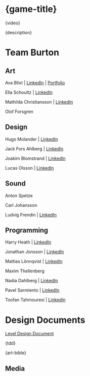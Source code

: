 # {game-title}

{video}

{description}

# Team Burton

## Art

Ava Blixt | [LinkedIn](https://www.linkedin.com/in/ava-blixt-6830aa195/) | [Portfolio]()

Ella Schoultz | [LinkedIn](https://www.linkedin.com/in/ella-schoultz/) 

Mathilda Christiansson | [LinkedIn](https://www.linkedin.com/in/mathilda-christiansson-107048220/) 

Olof Forsgren 



## Design

Hugo Molander | [LinkedIn](https://www.linkedin.com/in/-hugo-molander/) 

Jack Fors Ahlberg | [LinkedIn](https://www.linkedin.com/in/jack-fors-ahlberg-9a8657221/) 

Joakim Blomstrand | [LinkedIn](https://www.linkedin.com/in/joakim-blomstrand-218417227/) 

Lucas Olsson | [LinkedIn](https://www.linkedin.com/in/lucasolsson/) 


## Sound

Anton Spetze 

Carl Johansson 

Ludvig Frendin | [LinkedIn](https://www.linkedin.com/in/ludvig-frendin-10b5b023a/) 


## Programming

Harry Heath | [LinkedIn](https://www.linkedin.com/in/hmtheath/) 

Jonathan Jonsson | [LinkedIn](https://www.linkedin.com/in/jonathan-jonsson-50346a44/)

Mattias Lönnqvist | [LinkedIn](linkedin.com/in/mattias-lönnqvist-a12929230/) 

Maxim Thellenberg 

Nadia Dahlberg | [LinkedIn](https://www.linkedin.com/in/nadia-dahlberg-681663237/)

Pavel Sarmiento | [LinkedIn](https://www.linkedin.com/in/pavel-sarmiento-5483661a3/) 

Toofan Tahmouresi | [LinkedIn](https://www.linkedin.com/in/toofantah/)




# Design Documents

[Level Design Document](https://docs.google.com/document/d/175BH6Gn55kEokYSTSJycJg5dB4U4uDsKR7SMqzGB4cQ/)

{tdd}

{art-bible}

## Media
